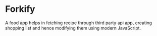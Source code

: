 # Forkify
A food app helps in fetching recipe through third party api app, creating shopping list and hence modifying them using modern JavaScript.
